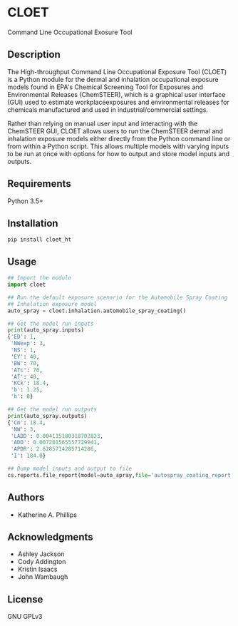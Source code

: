 # CLOET
Command Line Occupational Exosure Tool

## Description
The High-throughput Command Line Occupational Exposure Tool (CLOET) is a
Python module for the dermal and inhalation occupational exposure models found
in EPA's Chemical Screening Tool for Exposures and Environmental Releases
(ChemSTEER), which is a graphical user interface (GUI) used to estimate
workplaceexposures and environmental releases for chemicals manufactured and
used in industrial/commercial settings.

Rather than relying on manual user input and interacting with the ChemSTEER GUI,
CLOET allows users to run the ChemSTEER dermal and inhalation exposure models
either directly from the Python command line or from within a Python script.
This allows multiple models with varying inputs to be run at once with options
for how to output and store model inputs and outputs.

## Requirements
Python 3.5+

## Installation
```
pip install cloet_ht
```

## Usage
```python
## Import the module
import cloet

## Run the default exposure scenario for the Automobile Spray Coating
## Inhalation exposure model
auto_spray = cloet.inhalation.automobile_spray_coating()

## Get the model run inputs
print(auto_spray.inputs)
{'ED': 1,
 'NWexp': 3,
 'NS': 1,
 'EY': 40,
 'BW': 70,
 'ATc': 70,
 'AT': 40,
 'KCk': 18.4,
 'b': 1.25,
 'h': 8}

## Get the model run outputs
print(auto_spray.outputs)
{'Cm': 18.4,
 'NW': 3,
 'LADD': 0.004115180318702823,
 'ADD': 0.007201565557729941,
 'APDR': 2.6285714285714286,
 'I': 184.0}

## Dump model inputs and output to file
cs.reports.file_report(model=auto_spray,file='autospray_coating_report.txt')
```

## Authors
* Katherine A. Phillips

## Acknowledgments
* Ashley Jackson
* Cody Addington
* Kristin Isaacs
* John Wambaugh

## License
GNU GPLv3
